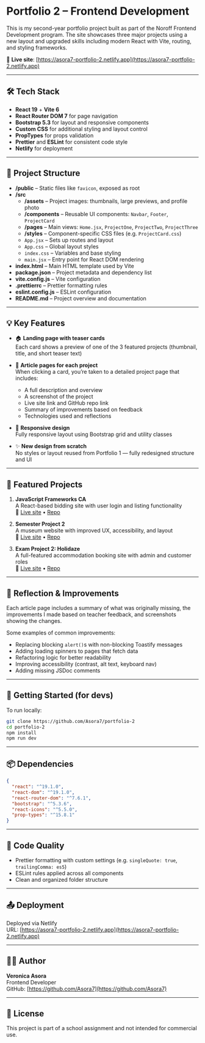 #  Portfolio 2 – Frontend Development

This is my second-year portfolio project built as part of the Noroff Frontend Development program. The site showcases three major projects using a new layout and upgraded skills including modern React with Vite, routing, and styling frameworks.

🔗 **Live site**: [https://asora7-portfolio-2.netlify.app](https://asora7-portfolio-2.netlify.app)

---

## 🛠️ Tech Stack

- **React 19** + **Vite 6**
- **React Router DOM 7** for page navigation
- **Bootstrap 5.3** for layout and responsive components
- **Custom CSS** for additional styling and layout control
- **PropTypes** for props validation
- **Prettier** and **ESLint** for consistent code style
- **Netlify** for deployment

---

## 📁 Project Structure

- **/public** – Static files like `favicon`, exposed as root
- **/src**
  - **/assets** – Project images: thumbnails, large previews, and profile photo
  - **/components** – Reusable UI components: `Navbar`, `Footer`, `ProjectCard`
  - **/pages** – Main views: `Home.jsx`, `ProjectOne`, `ProjectTwo`, `ProjectThree`
  - **/styles** – Component-specific CSS files (e.g. `ProjectCard.css`)
  - `App.jsx` – Sets up routes and layout
  - `App.css` – Global layout styles
  - `index.css` – Variables and base styling
  - `main.jsx` – Entry point for React DOM rendering
- **index.html** – Main HTML template used by Vite
- **package.json** – Project metadata and dependency list
- **vite.config.js** – Vite configuration
- **.prettierrc** – Prettier formatting rules
- **eslint.config.js** – ESLint configuration
- **README.md** – Project overview and documentation


---

## 💡 Key Features

- 🏠 **Landing page with teaser cards**  
  Each card shows a preview of one of the 3 featured projects (thumbnail, title, and short teaser text)

- 📄 **Article pages for each project**  
  When clicking a card, you’re taken to a detailed project page that includes:
  - A full description and overview
  - A screenshot of the project
  - Live site link and GitHub repo link
  - Summary of improvements based on feedback
  - Technologies used and reflections

- 📱 **Responsive design**  
  Fully responsive layout using Bootstrap grid and utility classes

- ✨ **New design from scratch**  
  No styles or layout reused from Portfolio 1 — fully redesigned structure and UI

---

## 🧩 Featured Projects

1. **JavaScript Frameworks CA**  
   A React-based bidding site with user login and listing functionality  
   🔗 [Live site](https://asora7-js-frameworks-ca.netlify.app) • [Repo](https://github.com/Asora7/js-frameworks-ca-asora)

2. **Semester Project 2**  
   A museum website with improved UX, accessibility, and layout  
   🔗 [Live site](https://asora7-semester-project-2.netlify.app) • [Repo](https://github.com/Asora7/semester-project-2-asora)

3. **Exam Project 2: Holidaze**  
   A full-featured accommodation booking site with admin and customer roles  
   🔗 [Live site](https://holidaze-asora.netlify.app) • [Repo](https://github.com/Asora7/holidaze-asora)

---

## 📄 Reflection & Improvements

Each article page includes a summary of what was originally missing, the improvements I made based on teacher feedback, and screenshots showing the changes.

Some examples of common improvements:
- Replacing blocking `alert()`s with non-blocking Toastify messages
- Adding loading spinners to pages that fetch data
- Refactoring logic for better readability
- Improving accessibility (contrast, alt text, keyboard nav)
- Adding missing JSDoc comments

---

## 🚀 Getting Started (for devs)

To run locally:

```bash
git clone https://github.com/Asora7/portfolio-2
cd portfolio-2
npm install
npm run dev
```

---

## 📦 Dependencies

```json
{
  "react": "^19.1.0",
  "react-dom": "^19.1.0",
  "react-router-dom": "^7.6.1",
  "bootstrap": "^5.3.6",
  "react-icons": "^5.5.0",
  "prop-types": "^15.8.1"
}
```

---

## 🧼 Code Quality

- Prettier formatting with custom settings (e.g. `singleQuote: true`, `trailingComma: es5`)
- ESLint rules applied across all components
- Clean and organized folder structure

---

## 📤 Deployment

Deployed via Netlify  
URL: [https://asora7-portfolio-2.netlify.app](https://asora7-portfolio-2.netlify.app)

---

## 👩‍💻 Author

**Veronica Asora**  
Frontend Developer  
GitHub: [https://github.com/Asora7](https://github.com/Asora7)

---

## 📜 License

This project is part of a school assignment and not intended for commercial use.
